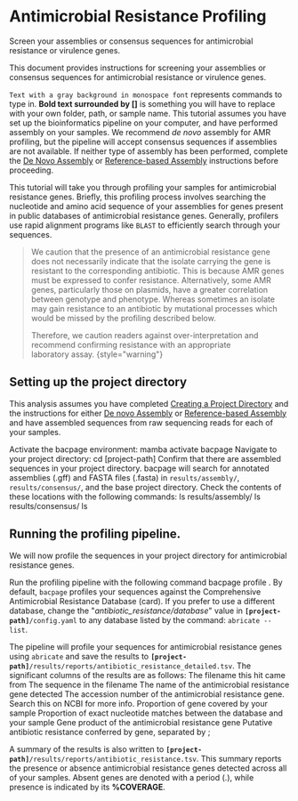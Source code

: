 # Antimicrobial Resistance Profiling
<card-summary>
    Screen your assemblies or consensus sequences for antimicrobial resistance or virulence genes. 
</card-summary>

This document provides instructions for screening your assemblies or consensus sequences for antimicrobial resistance 
or virulence genes.

<procedure type="choices" title="Important notes for following this tutorial" id="intro-table">
    <step>
        <code>Text with a gray background in monospace font</code> represents commands to type in.
    </step>
    <step>
        <b>Bold text surrounded by []</b> is something you will have to replace with your own folder, path, or sample 
        name.
    </step>
    <step>
        This tutorial assumes you have set up the bioinformatics pipeline on your computer, and have performed assembly 
        on your samples. We recommend <i>de novo</i> assembly for AMR profiling, but the pipeline will accept consensus 
        sequences if assemblies are not available. If neither type of assembly has been performed, complete the 
        <a href="De-novo-Assembly.md">De Novo Assembly</a> or 
        <a href="Reference-based-Assembly.md">Reference-based Assembly</a> instructions before proceeding.
    </step>
</procedure>

This tutorial will take you through profiling your samples for antimicrobial resistance genes. Briefly, this profiling 
process involves searching the nucleotide and amino acid sequence of your assemblies for genes present in public 
databases of antimicrobial resistance genes. Generally, profilers use rapid alignment programs like <code>BLAST</code>
to efficiently search through your sequences.

> We caution that the presence of an antimicrobial resistance gene does not necessarily indicate that the isolate 
> carrying the gene is resistant to the corresponding antibiotic. 
> This is because AMR genes must be expressed to confer resistance.
> Alternatively, some AMR genes, particularly those on plasmids, have a greater correlation between genotype and 
> phenotype. 
> Whereas sometimes an isolate may gain resistance to an antibiotic by mutational processes which would be missed by 
> the profiling described below.
> 
> Therefore, we caution readers against over-interpretation and recommend confirming resistance with an appropriate  
> laboratory assay.
{style="warning"}

## Setting up the project directory

This analysis assumes you have completed [Creating a Project Directory](Creating-a-Project-Directory.md) and the 
instructions for either [De novo Assembly](De-novo-Assembly.md) or [Reference-based Assembly](Reference-based-Assembly.md)  and have assembled 
sequences from raw sequencing reads for each of your samples.

<procedure type="steps">
    <step>
        Activate the bacpage environment:
        <code-block lang="bash">mamba activate bacpage</code-block>
    </step>
    <step>
        Navigate to your project directory:
        <code-block lang="bash">cd [project-path]</code-block>
    </step>
    <step>
        Confirm that there are assembled sequences in your project directory. bacpage will search for annotated 
        assemblies (.gff) and FASTA files (.fasta) in <code>results/assembly/</code>,
        <code>results/consensus/</code>, and the base project directory. Check the contents of these locations with the 
        following commands:
        <code-block lang="bash" >
            ls results/assembly/
            ls results/consensus/
            ls
        </code-block>
    </step>
</procedure>

## Running the profiling pipeline.

We will now profile the sequences in your project directory for antimicrobial resistance genes.

<procedure type="steps">
    <step>
        Run the profiling pipeline with the following command
        <code-block>bacpage profile .</code-block>
        <note>
            By default, <code>bacpage</code> profiles your sequences against the Comprehensive Antimicrobial Resistance Database 
            (card). If you prefer to use a different database, change the "<i>antibiotic_resistance/database</i>" 
            value in <code><b>[project-path]</b>/config.yaml</code> to any database listed by the command: <code>abricate --list</code>.
        </note>
    </step>
</procedure>

The pipeline will profile your sequences for antimicrobial resistance genes using <code>abricate</code> and save the 
results to <code><b>[project-path]</b>/results/reports/antibiotic_resistance_detailed.tsv</code>. The significant 
columns of the results are as follows:
<deflist type="narrow">
    <def title="FILE">The filename this hit came from</def>
    <def title="SEQUENCE">The sequence in the filename</def>
    <def title="GENE">The name of the antimicrobial resistance gene detected</def>
    <def title="ACCESSION">The accession number of the antimicrobial resistance gene. Search this on NCBI for more info.</def>
    <def title="%COVERAGE">Proportion of gene covered by your sample</def>
    <def title="%IDENTITY">Proportion of exact nucleotide matches between the database and your sample</def>
    <def title="PRODUCT">Gene product of the antimicrobial resistance gene</def>
    <def title="RESISTANCE">Putative antibiotic resistance conferred by gene, separated by <shortcut>;</shortcut></def>
</deflist>

A summary of the results is also written to <code><b>[project-path]</b>/results/reports/antibiotic_resistance.tsv</code>.
This summary reports the presence or absence antimicrobial resistance genes detected across all of your samples. Absent 
genes are denoted with a period (<shortcut>.</shortcut>), while presence is indicated by its **%COVERAGE**.